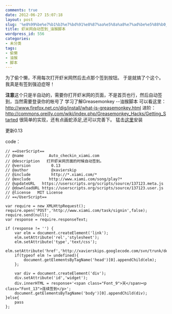 ```yaml
---
comments: true
date: 2012-06-27 15:07:18
layout: post
slug: '%e8%99%be%e7%b1%b3%e7%bd%91%e8%87%aa%e5%8a%a8%e7%ad%be%e5%88%b0_%e6%b2%b9%e7%8c%b4%e8%84%9a%e6%9c%ac'
title: 虾米网自动签到_油猴脚本
wordpress_id: 556
categories:
- 未分类
tags:
- 偷懒
- 油猴
- 脚本
---
```


为了偷个懒，不用每次打开虾米网然后去点那个签到按钮。
于是就搞了个这个。
我真是有签到强迫症呀！

**注意**这个只是半自动的，需要你打开虾米网的页面，不是首页也行，然后自动签到，当然需要登录你的帐号了
学习了解Greasemonkey --油猴脚本 可以看这里：http://www.firefox.net.cn/dig/install/what-is-greasemonkey.html
进阶：http://commons.oreilly.com/wiki/index.php/Greasemonkey_Hacks/Getting_Started
很简单的实现，还有点画蛇添足,还可以完善下。
猛击[这里](http://userscripts.org/scripts/source/137123.user.js)安装



更新0.13


code：

    
    
    // ==UserScript==
    // @name           Auto_checkin_xiami.com
    // @description   打开虾米网页面的时候自动签到。
    // @version         0.13
    // @author          @xavierskip
    // @include         http://*.xiami.com/*
    // @exclude        http://www.xiami.com/song/play?*
    // @updateURL   https://userscripts.org/scripts/source/137123.meta.js
    // @downloadURL https://userscripts.org/scripts/source/137123.user.js     
    // @license	  MIT License
    // ==/UserScript==
    
    var require = new XMLHttpRequest();
    require.open('POST','http://www.xiami.com/task/signin',false);
    require.send(null);
    var response = require.responseText;
    
    if (response != '') {
    	var elm = document.createElement('link');
    	elm.setAttribute('rel','stylesheet');
    	elm.setAttribute('type','text/css');
    	elm.setAttribute('href','http://xavierskips.googlecode.com/svn/trunk/debug.css');
    	if(typeof elm != undefined){
    		document.getElementsByTagName('head')[0].appendChild(elm);
    	};
    
    	var div = document.createElement('div');
    	div.setAttribute('id','widget');
    	div.innerHTML = response+'<span class="Font_9">天</span><p class="Font_13">连续签到</p>';
    	document.getElementsByTagName('body')[0].appendChild(div);
    }else{
    	pass
    };
    
